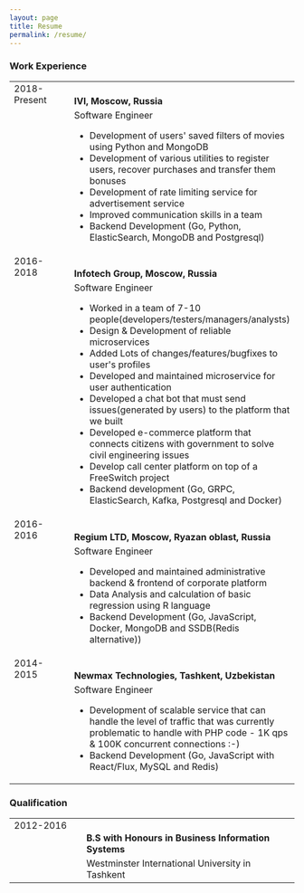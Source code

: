 ```yaml
---
layout: page
title: Resume
permalink: /resume/
---
```


<h3> Work Experience </h3>
<table>
    <tr>
        <td style="vertical-align: top; width: 7em">2018-Present</td>
        <td>
            <h4 style="margin-bottom: 5px">IVI, Moscow, Russia</h4>
            <span class="post-meta">Software Engineer</span>
            <ul class="">
                <li>Development of users' saved filters of movies using Python and MongoDB</li>
                <li>Development of various utilities to register users, recover purchases and transfer them bonuses</li>
                <li>Development of rate limiting service for advertisement service</li>
                <li>Improved communication skills in a team</li>
                <li>Backend Development (Go, Python, ElasticSearch, MongoDB and Postgresql)</li>
            </ul>
        </td>
    </tr>
    <tr>
        <td style="vertical-align: top; width: 7em">2016-2018</td>
        <td>
            <h4 style="margin-bottom: 5px">Infotech Group, Moscow, Russia</h4>
            <span class="post-meta">Software Engineer</span>
            <ul class="">
                <li>Worked in a team of 7-10 people(developers/testers/managers/analysts)</li>
                <li>Design & Development of reliable microservices</li>
                <li>Added Lots of changes/features/bugfixes to user's profiles</li>
                <li>Developed and maintained microservice for user authentication</li>
                <li>Developed a chat bot that must send issues(generated by users) to the platform that we built</li>
                <li>Developed e-commerce platform that connects citizens with government to solve civil engineering issues</li>
                <li>Develop call center platform on top of a FreeSwitch project</li>
                <li>Backend development (Go, GRPC, ElasticSearch, Kafka, Postgresql and Docker)</li>
            </ul>
        </td>
    </tr>
    <tr>
        <td style="vertical-align: top; width: 7em">2016-2016</td>
        <td>
            <h4 style="margin-bottom: 5px">Regium LTD, Moscow, Ryazan oblast, Russia</h4>
            <span class="post-meta">Software Engineer</span>
            <ul class="">
                <li>Develop​ed ​and​ ​maintain​ed ​administrative​ ​backend​ & ​frontend​ ​of​ ​corporate platform</li>
                <li>Data​ ​Analysis​ ​and​ ​calculation​ ​of​ ​basic​ ​regression​ ​using​ ​R​ ​language</li>
                <li>Backend Development (​Go,​ ​JavaScript,​ ​Docker,​ ​MongoDB and ​SSDB(Redis alternative))</li>
            </ul>
        </td>
    </tr>
    <tr>
        <td style="vertical-align: top; width: 7em">2014-2015</td>
        <td>
            <h4 style="margin-bottom: 5px">Newmax Technologies, Tashkent, Uzbekistan</h4>
            <span class="post-meta">Software Engineer</span>
            <ul class="">
                <li>Develop​ment of ​scalable service that can handle the level of traffic that was currently problematic to handle with PHP code - 1K​ ​qps & ​100K concurrent​ ​connections​ :-)</li>
                <li>Backend Development (​Go,​ JavaScript with React/Flux,​ ​MySQL and ​Redis)</li>
            </ul>
        </td>
    </tr>
</table>

<h3>Qualification</h3>
<table>
    <tr>
        <td style="vertical-align: top; width: 7em">2012-2016</td>
        <td>
            <h4 style="margin-bottom: 5px">B.S with Honours in Business Information Systems</h4>
            <span class="post-meta">Westminster International University in Tashkent</span>
        </td>
    </tr>
</table>
